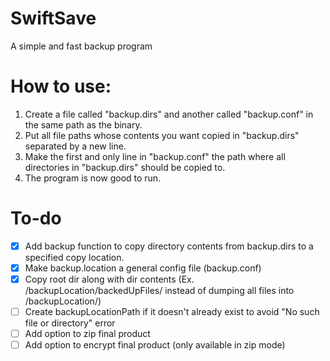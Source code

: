 # SwiftSave
A simple and fast backup program

# How to use:
1. Create a file called "backup.dirs" and another called "backup.conf" in the same path as the binary.
2. Put all file paths whose contents you want copied in "backup.dirs" separated by a new line.
3. Make the first and only line in "backup.conf" the path where all directories in "backup.dirs" should be copied to.
4. The program is now good to run.

# To-do
- [X] Add backup function to copy directory contents from backup.dirs to a specified copy location.
- [X] Make backup.location a general config file (backup.conf)
- [X] Copy root dir along with dir contents  (Ex. /backupLocation/backedUpFiles/ instead of dumping all files into /backupLocation/)
- [ ] Create backupLocationPath if it doesn't already exist to avoid "No such file or directory" error
- [ ] Add option to zip final product
- [ ] Add option to encrypt final product (only available in zip mode)
